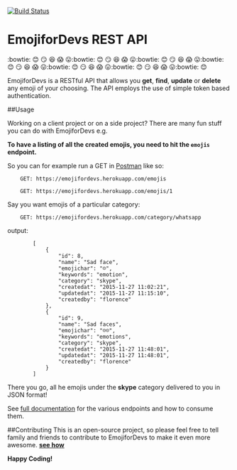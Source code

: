 [![Build Status](https://travis-ci.org/andela-fokosun/Checkpoint3.svg)](https://travis-ci.org/andela-fokosun/Checkpoint3)

# EmojiforDevs REST API
:bowtie: :blush: :smirk: :satisfied: :scream: :stuck_out_tongue::bowtie: :blush: :smirk: :satisfied: :scream: :stuck_out_tongue::bowtie: :blush: :smirk: :satisfied: :scream: :stuck_out_tongue::bowtie: :blush: :smirk: :satisfied: :scream: :stuck_out_tongue::bowtie: :blush: :smirk: :satisfied: :scream: :stuck_out_tongue::bowtie: :blush: :smirk: :satisfied: :scream: :stuck_out_tongue::bowtie: :blush:

EmojiforDevs is a RESTful API that allows you **get**, **find**, **update** or **delete** any emoji of your choosing. The API employs the use of simple token based authentication.

##Usage

Working on a client project or on a side project? There are many fun stuff you can do with EmojiforDevs e.g.

**To have a listing of all the created emojis, you need to hit the `emojis` endpoint.**

So you can for example run a GET in [Postman](https://www.getpostman.com/) like so:

        GET: https://emojifordevs.herokuapp.com/emojis

        GET: https://emojifordevs.herokuapp.com/emojis/1

Say you want emojis of a particular category:

        GET: https://emojifordevs.herokuapp.com/category/whatsapp

output:

            [
                {
                    "id": 8,
                    "name": "Sad face",
                    "emojichar": "☹",
                    "keywords": "emotion",
                    "category": "skype",
                    "createdat": "2015-11-27 11:02:21",
                    "updatedat": "2015-11-27 11:15:10",
                    "createdby": "florence"
                },
                {
                    "id": 9,
                    "name": "Sad faces",
                    "emojichar": "☹☹",
                    "keywords": "emotions",
                    "category": "skype",
                    "createdat": "2015-11-27 11:48:01",
                    "updatedat": "2015-11-27 11:48:01",
                    "createdby": "florence"
                }
            ]

There you go, all he emojis under the **skype** category delivered to you in JSON format!

See [full documentation](https://emojifordevs.herokuapp.com) for the various endpoints and how to consume them.

##Contributing
This is an open-source project, so please feel free to tell family and friends to contribute to EmojiforDevs to make it even more awesome. [**see how**](https://github.com/andela-fokosun/Checkpoint3/wiki/Contributing)

**Happy Coding!**
